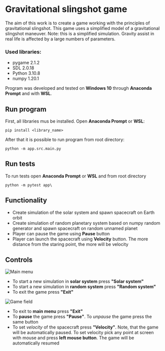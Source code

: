 # Gravitational slingshot game

The aim of this work is to create a game working with the principles of gravitational slingshot. This game uses a 
simplified model of a gravitational slingshot maneuver. Note: this is a simplified simulation. Gravity assist in real 
life is affected by a large numbers of parameters.

### Used libraries:
- pygame 2.1.2 
- SDL 2.0.18
- Python 3.10.8
- numpy 1.20.1

Program was developed and tested on **Windows 10** through **Anaconda Prompt** and with **WSL**.

## Run program
First, all libraries mus be installed. Open **Anaconda Prompt** or **WSL**:
````
pip install <library_name>
````
After that it is possible to run program from root directory:
````
python -m app.src.main.py
````

## Run tests
To run tests open **Anaconda Prompt** or **WSL** and from root directory
````
python -m pytest app\
````

## Functionality
- Create simulation of the solar system and spawn spacecraft on Earth orbit
- Create simulation of random planetary system based on numpy random generator and spawn spacecraft on random unnamed 
planet
- Player can pause the game using **Pause** button
- Player can launch the spacecraft using **Velocity** button. The more distance from the staring point, the more
will be velocity

## Controls

![Main menu](https://gitlab.fit.cvut.cz/BI-PYT/B221/fedosdar/-/raw/semestral/images/PYT1.png)

- To start a new simulation in **solar system** press **"Solar system"**
- To start a new simulation in **random system** press **"Random system"**
- To exit the game press **"Exit"**

![Game field](https://gitlab.fit.cvut.cz/BI-PYT/B221/fedosdar/-/raw/semestral/images/PYT2.png)
- To exit to **main menu** press **"Exit"**
- To **pause** the game press **"Pause"**. To *unpause* the game press the same button
- To set *velocity* of the spacecraft press **"Velocity"**. Note, that the game will be automatically paused. To set 
velocity pick any point at screen with mouse and press **left mouse button**. The game will be automatically resumed
